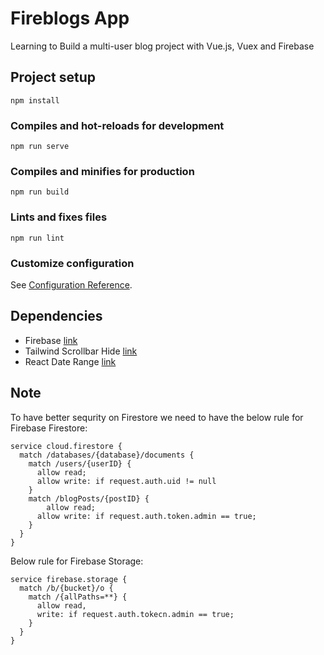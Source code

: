 # Fireblogs App
Learning to Build a multi-user blog project with Vue.js, Vuex and Firebase

## Project setup
```
npm install
```

### Compiles and hot-reloads for development
```
npm run serve
```

### Compiles and minifies for production
```
npm run build
```

### Lints and fixes files
```
npm run lint
```

### Customize configuration
See [Configuration Reference](https://cli.vuejs.org/config/).

## Dependencies
  - Firebase [link]()
  - Tailwind Scrollbar Hide [link]()
  - React Date Range [link]()

## Note

To have better sequrity on Firestore we need to have the below rule for Firebase Firestore:

```tsx
service cloud.firestore {
  match /databases/{database}/documents {
    match /users/{userID} {
      allow read; 
      allow write: if request.auth.uid != null
    }
    match /blogPosts/{postID} {
    	allow read;
      allow write: if request.auth.token.admin == true;
    }
  }
}
``` 

Below rule for Firebase Storage:

```tsx
service firebase.storage {
  match /b/{bucket}/o {
    match /{allPaths=**} {
      allow read,
      write: if request.auth.tokecn.admin == true; 
    }
  }
}
``` 